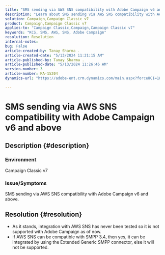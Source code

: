 ```yaml
---
title: "SMS sending via AWS SNS compatibility with Adobe Campaign v6 and above"
description: "Learn about SMS sending via AWS SNS compatibility with Adobe Campaign v6 and above."
solution: Campaign,Campaign Classic v7
product: Campaign,Campaign Classic v7
applies-to: "Campaign Classic,Campaign,Campaign Classic v7"
keywords: "KCS, SMS, AWS, SNS, Adobe Campaign"
resolution: Resolution
internal-notes: 
bug: False
article-created-by: Tanay Sharma .
article-created-date: "5/13/2024 11:21:15 AM"
article-published-by: Tanay Sharma .
article-published-date: "5/13/2024 11:26:46 AM"
version-number: 3
article-number: KA-15204
dynamics-url: "https://adobe-ent.crm.dynamics.com/main.aspx?forceUCI=1&pagetype=entityrecord&etn=knowledgearticle&id=551818e7-1a11-ef11-9f8a-6045bd02b206"

---
```

# SMS sending via AWS SNS compatibility with Adobe Campaign v6 and above

## Description {#description}


### Environment

Campaign Classic v7

### Issue/Symptoms

SMS sending via AWS SNS compatibility with Adobe Campaign v6 and above.


## Resolution {#resolution}


- As it stands, integration with AWS SNS has never been tested so it is not supported with Adobe Campaign as of now.
- If AWS SNS can be compatible with SMPP 3.4, then yes, it can be integrated by using the Extended Generic SMPP connector, else it will not be supported.

